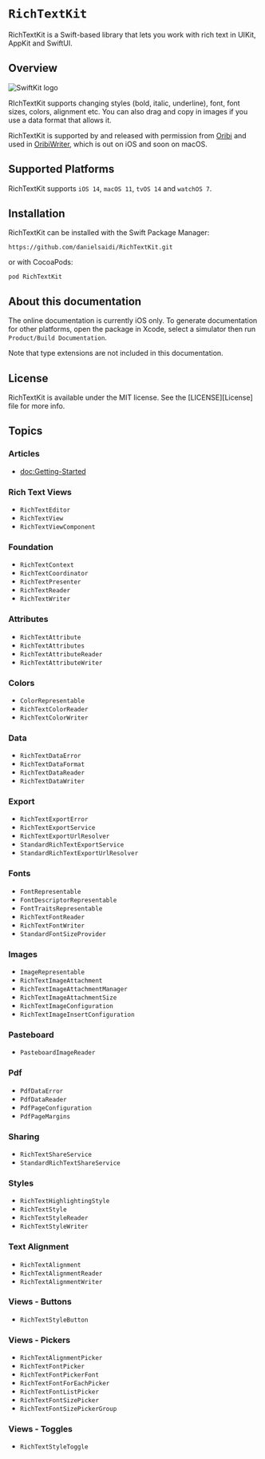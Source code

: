 # ``RichTextKit``

RichTextKit is a Swift-based library that lets you work with rich text in UIKit, AppKit and SwiftUI.


## Overview

![SwiftKit logo](Logo.png)

RIchTextKit supports changing styles (bold, italic, underline), font, font sizes, colors, alignment etc. You can also drag and copy in images if you use a data format that allows it. 

RichTextKit is supported by and released with permission from [Oribi](https://oribi.se/en/) and used in [OribiWriter](https://oribi.se/en/apps/oribi-writer/), which is out on iOS and soon on macOS.



## Supported Platforms

RichTextKit supports `iOS 14`, `macOS 11`, `tvOS 14` and `watchOS 7`.



## Installation

RichTextKit can be installed with the Swift Package Manager:

```
https://github.com/danielsaidi/RichTextKit.git
```

or with CocoaPods:

```
pod RichTextKit
```



## About this documentation

The online documentation is currently iOS only. To generate documentation for other platforms, open the package in Xcode, select a simulator then run `Product/Build Documentation`.

Note that type extensions are not included in this documentation.



## License

RichTextKit is available under the MIT license. See the [LICENSE][License] file for more info.



## Topics


### Articles

- <doc:Getting-Started>

### Rich Text Views

- ``RichTextEditor``
- ``RichTextView``
- ``RichTextViewComponent``

### Foundation

- ``RichTextContext``
- ``RichTextCoordinator``
- ``RichTextPresenter``
- ``RichTextReader``
- ``RichTextWriter``

### Attributes

- ``RichTextAttribute``
- ``RichTextAttributes``
- ``RichTextAttributeReader``
- ``RichTextAttributeWriter``

### Colors

- ``ColorRepresentable``
- ``RichTextColorReader``
- ``RichTextColorWriter``

### Data

- ``RichTextDataError``
- ``RichTextDataFormat``
- ``RichTextDataReader``
- ``RichTextDataWriter``

### Export

- ``RichTextExportError``
- ``RichTextExportService``
- ``RichTextExportUrlResolver``
- ``StandardRichTextExportService``
- ``StandardRichTextExportUrlResolver``

### Fonts

- ``FontRepresentable``
- ``FontDescriptorRepresentable``
- ``FontTraitsRepresentable``
- ``RichTextFontReader``
- ``RichTextFontWriter``
- ``StandardFontSizeProvider``

### Images

- ``ImageRepresentable``
- ``RichTextImageAttachment``
- ``RichTextImageAttachmentManager``
- ``RichTextImageAttachmentSize``
- ``RichTextImageConfiguration``
- ``RichTextImageInsertConfiguration``

### Pasteboard

- ``PasteboardImageReader``

### Pdf

- ``PdfDataError``
- ``PdfDataReader``
- ``PdfPageConfiguration``
- ``PdfPageMargins``

### Sharing

- ``RichTextShareService``
- ``StandardRichTextShareService``

### Styles

- ``RichTextHighlightingStyle``
- ``RichTextStyle``
- ``RichTextStyleReader``
- ``RichTextStyleWriter``

### Text Alignment

- ``RichTextAlignment``
- ``RichTextAlignmentReader``
- ``RichTextAlignmentWriter``

### Views - Buttons

- ``RichTextStyleButton``

### Views - Pickers

- ``RichTextAlignmentPicker``
- ``RichTextFontPicker``
- ``RichTextFontPickerFont``
- ``RichTextFontForEachPicker``
- ``RichTextFontListPicker``
- ``RichTextFontSizePicker``
- ``RichTextFontSizePickerGroup``

### Views - Toggles

- ``RichTextStyleToggle``
